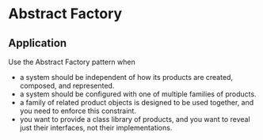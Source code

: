 # Abstract Factory

## Application

Use the Abstract Factory pattern when
- a system should be independent of how its products are created, composed, and represented.
- a system should be configured with one of multiple families of products.
- a family of related product objects is designed to be used together, and
you need to enforce this constraint.
- you want to provide a class library of products, and you want to reveal just their interfaces, not their implementations.

